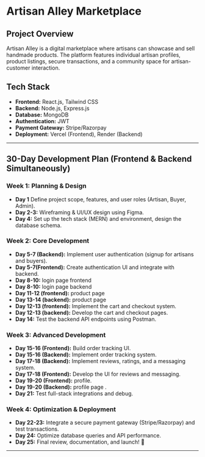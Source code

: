 # Artisan Alley Marketplace

## Project Overview
Artisan Alley is a digital marketplace where artisans can showcase and sell handmade products. The platform features individual artisan profiles, product listings, secure transactions, and a community space for artisan-customer interaction.

## Tech Stack
- **Frontend:** React.js, Tailwind CSS
- **Backend:** Node.js, Express.js
- **Database:** MongoDB
- **Authentication:** JWT
- **Payment Gateway:** Stripe/Razorpay
- **Deployment:** Vercel (Frontend), Render (Backend)

---

## 30-Day Development Plan (Frontend & Backend Simultaneously)

### **Week 1: Planning & Design**
- **Day 1** Define project scope, features, and user roles (Artisan, Buyer, Admin).
- **Day 2-3:** Wireframing & UI/UX design using Figma.
- **Day 4:** Set up the tech stack (MERN) and environment, design the database schema.

### **Week 2: Core Development**
- **Day 5-7 (Backend):** Implement user authentication (signup for artisans and buyers).
- **Day 5-7(Frontend):** Create authentication UI and integrate with backend. 
- **Day 8-10:**  login page frontend 
- **Day 8-10:**  login page backend
- **Day 11-12 (frontend):** product page
- **Day 13-14 (backend):** product page
- **Day 12-13 (frontend):** Implement the cart and checkout system.
- **Day 12-13 (backend):** Develop the cart and checkout pages.
- **Day 14:** Test the backend API endpoints using Postman.

### **Week 3: Advanced Development**
- **Day 15-16 (Frontend):** Build order tracking UI.
- **Day 15-16 (Backend):** Implement order tracking system.
- **Day 17-18 (Backend):** Implement reviews, ratings, and a messaging system.
- **Day 17-18 (Frontend):** Develop the UI for reviews and messaging.
- **Day 19-20 (Frontend):** profile.
- **Day 19-20 (Backend):** profile page .
- **Day 21:** Test full-stack integrations and debug.

### **Week 4: Optimization & Deployment**
- **Day 22-23:** Integrate a secure payment gateway (Stripe/Razorpay) and test transactions.
- **Day 24:** Optimize database queries and API performance.
- **Day 25:** Final review, documentation, and launch! 🚀

---